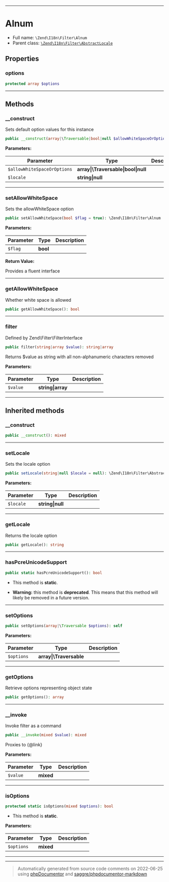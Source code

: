 ***

# Alnum





* Full name: `\Zend\I18n\Filter\Alnum`
* Parent class: [`\Zend\I18n\Filter\AbstractLocale`](./AbstractLocale.md)



## Properties


### options



```php
protected array $options
```






***

## Methods


### __construct

Sets default option values for this instance

```php
public __construct(array|\Traversable|bool|null $allowWhiteSpaceOrOptions = null, string|null $locale = null): mixed
```








**Parameters:**

| Parameter | Type | Description |
|-----------|------|-------------|
| `$allowWhiteSpaceOrOptions` | **array&#124;\Traversable&#124;bool&#124;null** |  |
| `$locale` | **string&#124;null** |  |




***

### setAllowWhiteSpace

Sets the allowWhiteSpace option

```php
public setAllowWhiteSpace(bool $flag = true): \Zend\I18n\Filter\Alnum
```








**Parameters:**

| Parameter | Type | Description |
|-----------|------|-------------|
| `$flag` | **bool** |  |


**Return Value:**

Provides a fluent interface



***

### getAllowWhiteSpace

Whether white space is allowed

```php
public getAllowWhiteSpace(): bool
```











***

### filter

Defined by Zend\Filter\FilterInterface

```php
public filter(string|array $value): string|array
```

Returns $value as string with all non-alphanumeric characters removed






**Parameters:**

| Parameter | Type | Description |
|-----------|------|-------------|
| `$value` | **string&#124;array** |  |




***


## Inherited methods


### __construct



```php
public __construct(): mixed
```











***

### setLocale

Sets the locale option

```php
public setLocale(string|null $locale = null): \Zend\I18n\Filter\AbstractLocale
```








**Parameters:**

| Parameter | Type | Description |
|-----------|------|-------------|
| `$locale` | **string&#124;null** |  |




***

### getLocale

Returns the locale option

```php
public getLocale(): string
```











***

### hasPcreUnicodeSupport



```php
public static hasPcreUnicodeSupport(): bool
```



* This method is **static**.


* **Warning:** this method is **deprecated**. This means that this method will likely be removed in a future version.






***

### setOptions



```php
public setOptions(array|\Traversable $options): self
```








**Parameters:**

| Parameter | Type | Description |
|-----------|------|-------------|
| `$options` | **array&#124;\Traversable** |  |




***

### getOptions

Retrieve options representing object state

```php
public getOptions(): array
```











***

### __invoke

Invoke filter as a command

```php
public __invoke(mixed $value): mixed
```

Proxies to {@link}






**Parameters:**

| Parameter | Type | Description |
|-----------|------|-------------|
| `$value` | **mixed** |  |




***

### isOptions



```php
protected static isOptions(mixed $options): bool
```



* This method is **static**.




**Parameters:**

| Parameter | Type | Description |
|-----------|------|-------------|
| `$options` | **mixed** |  |




***


***
> Automatically generated from source code comments on 2022-06-25 using [phpDocumentor](http://www.phpdoc.org/) and [saggre/phpdocumentor-markdown](https://github.com/Saggre/phpDocumentor-markdown)
